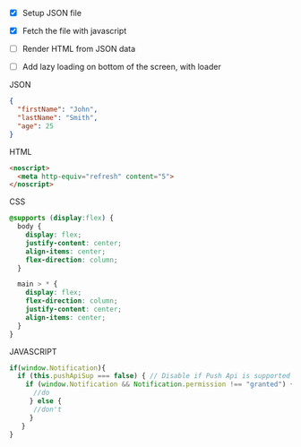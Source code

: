 

- [x] Setup JSON file
- [x] Fetch the file with javascript
- [ ] Render HTML from JSON data
- [ ] Add lazy loading on bottom of the screen, with loader



JSON
```json
{
  "firstName": "John",
  "lastName": "Smith",
  "age": 25
}
```

HTML
```html
<noscript>
  <meta http-equiv="refresh" content="5">
</noscript>
```


CSS
```css
@supports (display:flex) {
  body {
    display: flex;
    justify-content: center;
    align-items: center;
    flex-direction: column;
  }

  main > * {
    display: flex;
    flex-direction: column;
    justify-content: center;
    align-items: center;
  }
}
```

JAVASCRIPT
```javascript
if(window.Notification){
  if (this.pushApiSup === false) { // Disable if Push Api is supported
    if (window.Notification && Notification.permission !== "granted") {
      //do 
     } else {
      //don't
     }
   }
}
```
